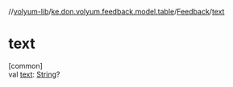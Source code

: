 //[volyum-lib](../../../index.md)/[ke.don.volyum.feedback.model.table](../index.md)/[Feedback](index.md)/[text](text.md)

# text

[common]\
val [text](text.md): [String](https://kotlinlang.org/api/core/kotlin-stdlib/kotlin/-string/index.html)?